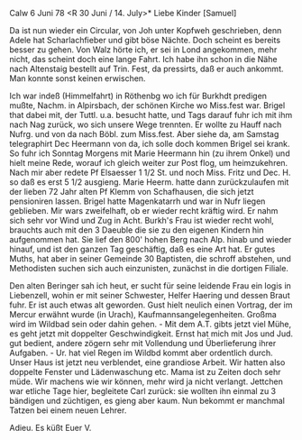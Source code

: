  Calw 6 Juni 78
 <R 30 Juni / 14. July>*
Liebe Kinder [Samuel]

Da ist nun wieder ein Circular, von Joh unter Kopfweh geschrieben, denn Adele hat Scharlachfieber und gibt böse Nächte. Doch scheint es bereits besser zu gehen. Von Walz hörte ich, er sei in Lond angekommen, mehr nicht, das scheint doch eine lange Fahrt. Ich habe ihn schon in die Nähe nach Altenstaig bestellt auf Trin. Fest, da pressirts, daß er auch ankommt. Man konnte sonst keinen erwischen.

Ich war indeß (Himmelfahrt) in Röthenbg wo ich für Burkhdt predigen mußte, Nachm. in Alpirsbach, der schönen Kirche wo Miss.fest war. Brigel that dabei mit, der Tuttl. u.a. besucht hatte, und Tags darauf fuhr ich mit ihm nach Nag zurück, wo sich unsere Wege trennten. Er wollte zu Hauff nach Nufrg. und von da nach Böbl. zum Miss.fest. Aber siehe da, am Samstag telegraphirt Dec Heermann von da, ich solle doch kommen Brigel sei krank. So fuhr ich Sonntag Morgens mit Marie Heermann hin (zu ihrem Onkel) und hielt meine Rede, worauf ich gleich weiter zur Post flog, um heimzukehren. Nach mir aber redete Pf Elsaesser 1 1/2 St. und noch Miss. Fritz und Dec. H. so daß es erst 5 1/2 ausgieng. Marie Heerm. hatte dann zurückzulaufen mit der lieben 72 Jahr alten Pf Klemm von Schafhausen, die sich jetzt pensioniren lassen. Brigel hatte Magenkatarrh und war in Nufr liegen geblieben. Mir wars zweifelhaft, ob er wieder recht kräftig wird. Er nahm sich sehr vor Wind und Zug in Acht. Burkh's Frau ist wieder recht wohl, brauchts auch mit den 3 Daeuble die sie zu den eigenen Kindern hin aufgenommen hat. Sie lief den 800' hohen Berg nach Alp. hinab und wieder hinauf, und ist den ganzen Tag geschäftig, daß es eine Art hat. Er gutes Muths, hat aber in seiner Gemeinde 30 Baptisten, die schroff abstehen, und Methodisten suchen sich auch einzunisten, zunächst in die dortigen Filiale.

Den alten Beringer sah ich heut, er sucht für seine leidende Frau ein logis in Liebenzell, wohin er mit seiner Schwester, Helfer Haering und dessen Braut fuhr. Er ist auch etwas alt geworden. Gust hielt neulich einen Vortrag, der im Mercur erwähnt wurde (in Urach), Kaufmannsangelegenheiten. Großma wird im Wildbad sein oder dahin gehen. - Mit dem A.T. gibts jetzt viel Mühe, es geht jetzt mit doppelter Geschwindigkeit. Ernst hat mich mit Jos und Jud. gut bedient, andere zögern sehr mit Vollendung und Überlieferung ihrer Aufgaben. - Ur. hat viel Regen im Wildbd kommt aber ordentlich durch. Unser Haus ist jetzt neu verblendet, eine grandiose Arbeit. Wir hatten also doppelte Fenster und Lädenwaschung etc. Mama ist zu Zeiten doch sehr müde. Wir machens wie wir können, mehr wird ja nicht verlangt. Jettchen war etliche Tage hier, begleitete Carl zurück: sie wollten ihn einmal zu 3 bändigen und züchtigen, es gieng aber kaum. Nun bekommt er manchmal Tatzen bei einem neuen Lehrer.

 Adieu. Es küßt Euer V.
